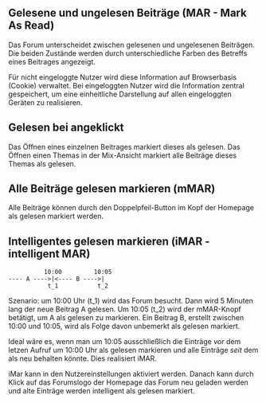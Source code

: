 ## Gelesene und ungelesen Beiträge (MAR - Mark As Read)

Das Forum unterscheidet zwischen gelesenen und ungelesenen Beiträgen. Die beiden Zustände werden durch unterschiedliche Farben des Betreffs eines Beitrages angezeigt.

Für nicht eingeloggte Nutzer wird diese Information auf Browserbasis (Cookie) verwaltet. Bei eingeloggten Nutzer wird die Information zentral gespeichert, um eine einheitliche Darstellung auf allen eingeloggten Geräten zu realisieren.

## Gelesen bei angeklickt ##

Das Öffnen eines einzelnen Beitrages markiert dieses als gelesen. Das Öffnen einen Themas in der Mix-Ansicht markiert alle Beiträge dieses Themas als gelesen.

## Alle Beiträge gelesen markieren (mMAR)

Alle Beiträge können durch den Doppelpfeil-Button im Kopf der Homepage als gelesen markiert werden.

## Intelligentes gelesen markieren (iMAR - intelligent MAR)

	          10:00         10:05
	---- A ---->|<---- B ---->|
	           t_1           t_2	          

Szenario: um 10:00 Uhr (t_1) wird das Forum besucht. Dann wird 5 Minuten lang der neue Beitrag A gelesen. Um 10:05 (t_2) wird der mMAR-Knopf betätigt, um A als gelesen zu markieren. Ein Beitrag B, erstellt zwischen 10:00 und 10:05, wird als Folge davon unbemerkt als gelesen markiert.

Ideal wäre es, wenn man um 10:05 ausschließlich die Einträge *vor* dem letzen Aufruf um 10:00 Uhr als gelesen markieren und alle Einträge *seit* dem als neu behalten könnte. Dies realisiert iMAR.

iMar kann in den Nutzereinstellungen aktiviert werden. Danach kann durch Klick auf das Forumslogo der Homepage das Forum neu geladen werden und alte Einträge werden intelligent als gelesen markiert.

